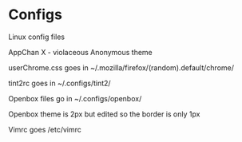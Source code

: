 Configs
=======

Linux config files

AppChan X - violaceous Anonymous theme

userChrome.css goes in ~/.mozilla/firefox/(random).default/chrome/

tint2rc goes in ~/.configs/tint2/

Openbox files go in ~/.configs/openbox/

Openbox theme is 2px but edited so the border is only 1px

Vimrc goes /etc/vimrc
